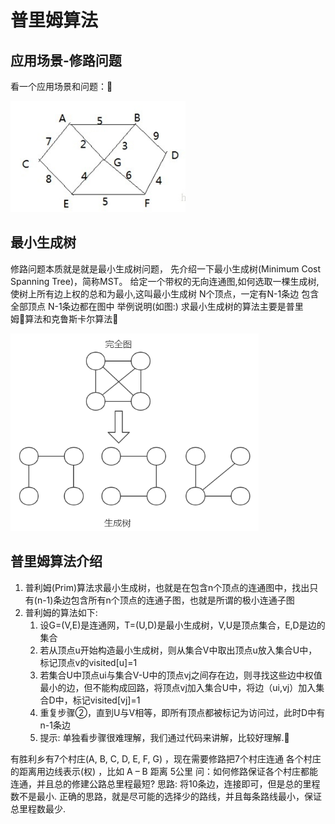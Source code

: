 # 普里姆算法

## 应用场景-修路问题

看一个应用场景和问题：


![img](../img/image-20210301110628238.png)

## 最小生成树

修路问题本质就是就是最小生成树问题， 先介绍一下最小生成树(Minimum Cost Spanning Tree)，简称MST。
给定一个带权的无向连通图,如何选取一棵生成树,使树上所有边上权的总和为最小,这叫最小生成树 
N个顶点，一定有N-1条边
包含全部顶点
N-1条边都在图中
举例说明(如图:)
求最小生成树的算法主要是普里姆算法和克鲁斯卡尔算法


![img](../img/QQ截图20210308092921.png)



## 普里姆算法介绍

1. 普利姆(Prim)算法求最小生成树，也就是在包含n个顶点的连通图中，找出只有(n-1)条边包含所有n个顶点的连通子图，也就是所谓的极小连通子图
1. 普利姆的算法如下:
    1. 设G=(V,E)是连通网，T=(U,D)是最小生成树，V,U是顶点集合，E,D是边的集合 
    1. 若从顶点u开始构造最小生成树，则从集合V中取出顶点u放入集合U中，标记顶点v的visited[u]=1
    1. 若集合U中顶点ui与集合V-U中的顶点vj之间存在边，则寻找这些边中权值最小的边，但不能构成回路，将顶点vj加入集合U中，将边（ui,vj）加入集合D中，标记visited[vj]=1
    1. 重复步骤②，直到U与V相等，即所有顶点都被标记为访问过，此时D中有n-1条边
    1. 提示: 单独看步骤很难理解，我们通过代码来讲解，比较好理解.



有胜利乡有7个村庄(A, B, C, D, E, F, G) ，现在需要修路把7个村庄连通
各个村庄的距离用边线表示(权) ，比如 A – B 距离 5公里
问：如何修路保证各个村庄都能连通，并且总的修建公路总里程最短?
思路: 将10条边，连接即可，但是总的里程数不是最小.
正确的思路，就是尽可能的选择少的路线，并且每条路线最小，保证总里程数最少. 

